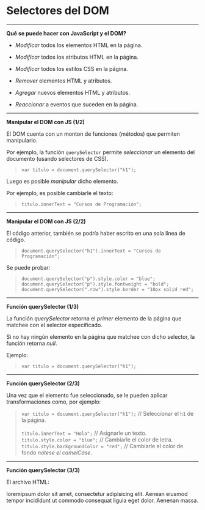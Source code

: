 <h1>Selectores del DOM</h1>

----------------------------------------------------------------
**Qué se puede hacer con JavaScript y el DOM?**

- *Modificar* todos los elementos HTML en la página.

- *Modificar* todos los atributos HTML en la página.

- *Modificar* todos los estilos CSS en la página.

- *Remover*  elementos HTML y atributos.

- *Agregar* nuevos elementos HTML y atributos.

- *Reaccionar* a eventos que suceden en la página.

----------------------------------------------------------------
**Manipular el DOM con JS (1/2)**

El DOM cuenta con un monton de funciones (métodos) que permiten manipularlo.

Por ejemplo, la función ``querySelector`` permite *seleccionar* un elemento del documento (usando selectores de CSS).

> ``var titulo = document.querySelector("h1");``

Luego es posible *manipular* dicho elemento.

Por ejemplo, es posible cambiarle el texto:

> ``titulo.innerText = "Cursos de Programación";``

----------------------------------------------------------------
**Manipular el DOM con JS (2/2)**

El código anterior, también se podría haber escrito en una sola línea de código.

> ``document.querySelector("h1").innerText = "Cursos de Programación";``

Se puede probar:

> ``document.querySelector("p").style.color = "blue";``<br>
> ``document.querySelector("p").style.fontweight = "bold";``<br>
> ``document.querySelector(".row").style.border = "10px solid red";``<br>

----------------------------------------------------------------
**Función querySelector (1/3)**

La función *querySelector* retorna el *primer* elemento de la página que matchee con el selector especificado.

Si no hay ningún elemento en la página que matchee con dicho selector, la función retorna *null*.

Ejemplo:

> ``var titulo = document.querySelector("h1");``

----------------------------------------------------------------
**Función querySelector (2/3)**

Una vez que el elemento fue seleccionado, se le pueden aplicar transformaciones como, por ejemplo:

> ``var titulo = document.querySelector("h1");`` // Seleccionar el `h1` de la página. <br>
> <br>
> ``titulo.innerText = "Hola";`` // Asignarle un texto. <br>
> ``titulo.style.color = "blue";`` // Cambiarle el color de letra. <br>
> ``titulo.style.backgroundColor = "red";`` // Cambiarle el color de fondo *nótese el camelCase*. <br>


----------------------------------------------------------------
**Función querySelector (3/3)**

El archivo HTML:

<p>
loremipsum dolor sit amet, consectetur adipisicing elit. Aenean eiusmod tempor incididunt ut commodo consequat ligula eget dolor. Aenenan massa. 
</p>

